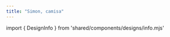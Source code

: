 ```yaml
---
title: "Simon, camisa"
---
```


import { DesignInfo } from 'shared/components/designs/info.mjs'

<DesignInfo design='simon' docs />

